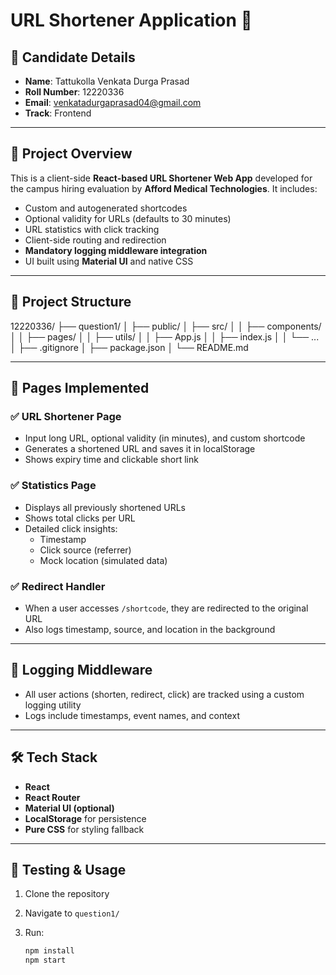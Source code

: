 # URL Shortener Application 🚀

## 📌 Candidate Details

- **Name**: Tattukolla Venkata Durga Prasad  
- **Roll Number**: 12220336  
- **Email**: venkatadurgaprasad04@gmail.com  
- **Track**: Frontend  

---

## 📂 Project Overview

This is a client-side **React-based URL Shortener Web App** developed for the campus hiring evaluation by **Afford Medical Technologies**. It includes:

- Custom and autogenerated shortcodes
- Optional validity for URLs (defaults to 30 minutes)
- URL statistics with click tracking
- Client-side routing and redirection
- **Mandatory logging middleware integration**
- UI built using **Material UI** and native CSS

---

## 🧱 Project Structure

12220336/
├── question1/
│   ├── public/
│   ├── src/
│   │   ├── components/
│   │   ├── pages/
│   │   ├── utils/
│   │   ├── App.js
│   │   ├── index.js
│   │   └── ...
│   ├── .gitignore
│   ├── package.json
│   └── README.md

---

## 📸 Pages Implemented

### ✅ URL Shortener Page

- Input long URL, optional validity (in minutes), and custom shortcode
- Generates a shortened URL and saves it in localStorage
- Shows expiry time and clickable short link

### ✅ Statistics Page

- Displays all previously shortened URLs
- Shows total clicks per URL
- Detailed click insights:
  - Timestamp
  - Click source (referrer)
  - Mock location (simulated data)

### ✅ Redirect Handler

- When a user accesses `/shortcode`, they are redirected to the original URL
- Also logs timestamp, source, and location in the background

---

## 🔐 Logging Middleware

- All user actions (shorten, redirect, click) are tracked using a custom logging utility
- Logs include timestamps, event names, and context

---

## 🛠️ Tech Stack

- **React**
- **React Router**
- **Material UI (optional)**
- **LocalStorage** for persistence
- **Pure CSS** for styling fallback

---

## 🧪 Testing & Usage

1. Clone the repository  
2. Navigate to `question1/`  
3. Run:

   ```bash
   npm install
   npm start
